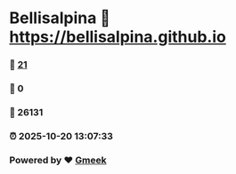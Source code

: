 # Bellisalpina :link: https://bellisalpina.github.io 
### :page_facing_up: [21](https://bellisalpina.github.io/tag.html) 
### :speech_balloon: 0 
### :hibiscus: 26131 
### :alarm_clock: 2025-10-20 13:07:33 
### Powered by :heart: [Gmeek](https://github.com/Meekdai/Gmeek)
